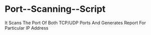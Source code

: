 Port--Scanning--Script
======================

It Scans The Port Of Both TCP/UDP Ports And Generates Report For Particular IP Address